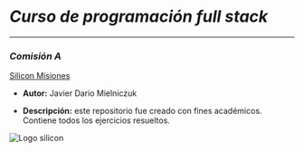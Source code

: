 # _*Curso de programación full stack*_
---

### *Comisión A* 





[Silicon Misiones](https://siliconmisiones.gob.ar/)


- **Autor:** Javier Dario Mielniczuk


- **Descripción:** este repositorio fue creado con fines académicos. Contiene todos los ejercicios
resueltos.


![Logo silicon](https://siliconmisiones.gob.ar/wp-content/uploads/2023/05/cropped-500x500px-logo-silicon.png)
